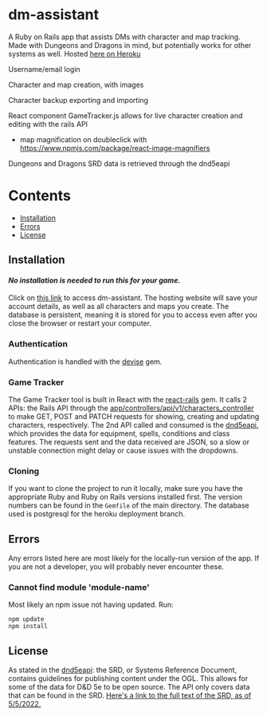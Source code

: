 # dm-assistant

A Ruby on Rails app that assists DMs with character and map tracking. Made with Dungeons and Dragons in mind, but potentially works for other systems as well. Hosted [here on Heroku](https://fierce-wave-86598.herokuapp.com/)

Username/email login

Character and map creation, with images

Character backup exporting and importing

React component GameTracker.js allows for live character creation and editing with the rails API
  - map magnification on doubleclick with https://www.npmjs.com/package/react-image-magnifiers

Dungeons and Dragons SRD data is retrieved through the dnd5eapi


# Contents  

- [Installation](#install)  
- [Errors](#errors)
- [License](#license)

<a name="install"/>

## Installation

#### **_No installation is needed to run this for your game._** 
Click on [this link](https://fierce-wave-86598.herokuapp.com/) to access dm-assistant. The hosting website will save your account details, as well as all characters and maps you create. The database is persistent, meaning it is stored for you to access even after you close the browser or restart your computer.

### Authentication

Authentication is handled with the [devise](https://github.com/heartcombo/devise) gem. 

### Game Tracker

The Game Tracker tool is built in React with the [react-rails](https://github.com/reactjs/react-rails) gem. It calls 2 APIs: the Rails API through the [app/controllers/api/v1/characters_controller](https://github.com/YiannisRoss/dm-assistant/blob/main/app/controllers/api/v1/characters_controller.rb) to make GET, POST and PATCH requests for showing, creating and updating characters, respectively. The 2nd API called and consumed is the [dnd5eapi](https://www.dnd5eapi.co/), which provides the data for equipment, spells, conditions and class features.
  The requests sent and the data received are JSON, so a slow or unstable connection might delay or cause issues with the dropdowns.

### Cloning

If you want to clone the project to run it locally, make sure you have the appropriate Ruby and Ruby on Rails versions installed first. The version numbers can be found in the `Gemfile` of the main directory. The database used is postgresql for the heroku deployment branch.


<a name="errors"/>

## Errors

Any errors listed here are most likely for the locally-run version of the app. If you are not a developer, you will probably never encounter these.

### Cannot find module 'module-name'

Most likely an npm issue not having updated. Run:
```
npm update
npm install
```

<a name="license"/>

## License

As stated in the [dnd5eapi](https://www.dnd5eapi.co/docs/#overview--faq): the SRD, or Systems Reference Document, contains guidelines for publishing content under the OGL. This allows for some of the data for D&D 5e to be open source. The API only covers data that can be found in the SRD. [Here's a link to the full text of the SRD, as of 5/5/2022.](https://media.wizards.com/2016/downloads/DND/SRD-OGL_V5.1.pdf)
